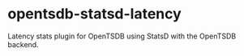 # opentsdb-statsd-latency
Latency stats plugin for OpenTSDB using StatsD with the OpenTSDB backend.
